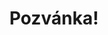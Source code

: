---
title: Pozvánka!
address: Milí Jano a Vítku
pronoun: vás
checkout: mrkněte
rsvp: dejte
rsvp2: dorazíte
rsvp3: chcete
---